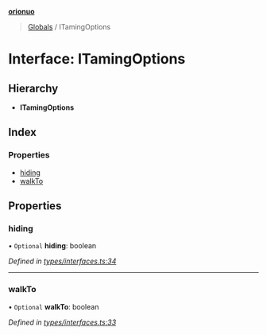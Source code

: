 **[orionuo](../README.md)**

> [Globals](../globals.md) / ITamingOptions

# Interface: ITamingOptions

## Hierarchy

* **ITamingOptions**

## Index

### Properties

* [hiding](itamingoptions.md#hiding)
* [walkTo](itamingoptions.md#walkto)

## Properties

### hiding

• `Optional` **hiding**: boolean

*Defined in [types/interfaces.ts:34](https://github.com/msviha/orionuo/blob/029a15d/src/types/interfaces.ts#L34)*

___

### walkTo

• `Optional` **walkTo**: boolean

*Defined in [types/interfaces.ts:33](https://github.com/msviha/orionuo/blob/029a15d/src/types/interfaces.ts#L33)*
